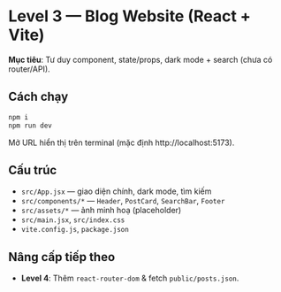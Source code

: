 # Level 3 — Blog Website (React + Vite)

**Mục tiêu**: Tư duy component, state/props, dark mode + search (chưa có router/API).

## Cách chạy
```bash
npm i
npm run dev
```
Mở URL hiển thị trên terminal (mặc định http://localhost:5173).

## Cấu trúc
- `src/App.jsx` — giao diện chính, dark mode, tìm kiếm
- `src/components/*` — `Header`, `PostCard`, `SearchBar`, `Footer`
- `src/assets/*` — ảnh minh hoạ (placeholder)
- `src/main.jsx`, `src/index.css`
- `vite.config.js`, `package.json`

## Nâng cấp tiếp theo
- **Level 4**: Thêm `react-router-dom` & fetch `public/posts.json`.

